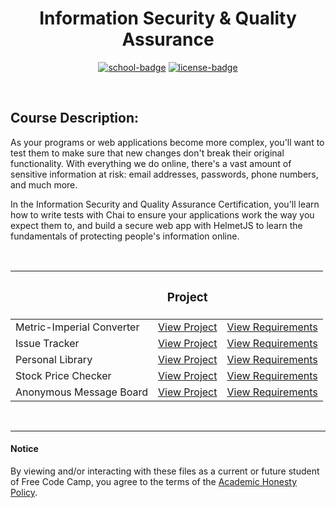 <div align="center">

# Information Security & Quality Assurance

[![school-badge]][course-link]
[![license-badge]][LICENSE]

</div>

<!-- badge info -->
[school-badge]:https://img.shields.io/badge/free_Code_Camp-Security_&_Quality_Assurance-white?labelColor=midnightblue&logo=freeCodeCamp&style=for-the-badge
[course-link]:https://www.freecodecamp.org/learn/information-security-and-quality-assurance/ "Information Security & Quality Assurance"
[license-badge]:https://img.shields.io/github/license/parasiticfrisk/basic-cognitive-process?color=success&&style=for-the-badge
[LICENSE]:LICENSE "MIT License"

<br>

## Course Description:
As your programs or web applications become more complex, you'll want to test them to make sure that new changes don't break their original functionality. With everything we do online, there's a vast amount of sensitive information at risk: email addresses, passwords, phone numbers, and much more.

In the Information Security and Quality Assurance Certification, you'll learn how to write tests with Chai to ensure your applications work the way you expect them to, and build a secure web app with HelmetJS to learn the fundamentals of protecting people's information online.

<br>

|                           | <h3 align="center">Project</h3> |                            |
| :------------------------ | :------------------------------ | :------------------------- |
| Metric-Imperial Converter | [View Project][proj01]          | [View Requirements][req01] |
| Issue Tracker             | [View Project][proj02]          | [View Requirements][req02] |
| Personal Library          | [View Project][proj03]          | [View Requirements][req03] |
| Stock Price Checker       | [View Project][proj04]          | [View Requirements][req04] |
| Anonymous Message Board   | [View Project][proj05]          | [View Requirements][req05] |

<!-- project quick links -->
[proj01]:https://cumbersome-band-dead.glitch.me
[proj02]:#
[proj03]:https://mini-buttered-darkness.glitch.me
[proj04]:https://jungle-frill-traffic.glitch.me/
[proj05]:#
[req01]:https://www.freecodecamp.org/learn/quality-assurance/quality-assurance-projects/metric-imperial-converter "Metric-Imperial Converter"
[req02]:https://www.freecodecamp.org/learn/quality-assurance/quality-assurance-projects/issue-tracker "Issue Tracker"
[req03]:https://www.freecodecamp.org/learn/quality-assurance/quality-assurance-projects/personal-library "Personal Library"
[req04]:https://www.freecodecamp.org/learn/information-security/information-security-projects/stock-price-checker "Stock Price Checker"
[req05]:https://www.freecodecamp.org/learn/information-security/information-security-projects/anonymous-message-board "Anonymous Message Board"

<br>

---
#### Notice
By viewing and/or interacting with these files as a current or future student of Free Code Camp, you agree to the terms of the [Academic Honesty Policy].

[Academic Honesty Policy]:../academic_honesty_policy